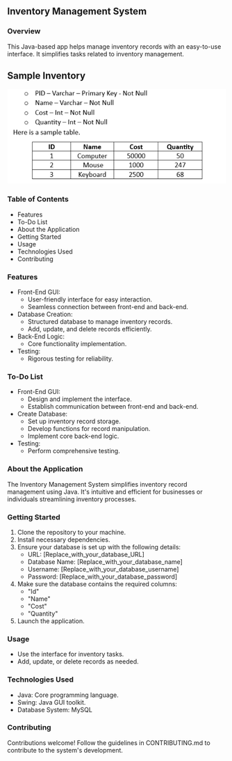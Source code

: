 ## Inventory Management System

### Overview
This Java-based app helps manage inventory records with an easy-to-use interface. It simplifies tasks related to inventory management.

## Sample Inventory

![Table](resources/Table.png)


### Table of Contents
- Features
- To-Do List
- About the Application
- Getting Started
- Usage
- Technologies Used
- Contributing

### Features
- Front-End GUI:
  - User-friendly interface for easy interaction.
  - Seamless connection between front-end and back-end.
- Database Creation:
  - Structured database to manage inventory records.
  - Add, update, and delete records efficiently.
- Back-End Logic:
  - Core functionality implementation.
- Testing:
  - Rigorous testing for reliability.

### To-Do List
- Front-End GUI:
  - Design and implement the interface.
  - Establish communication between front-end and back-end.
- Create Database:
  - Set up inventory record storage.
  - Develop functions for record manipulation.
  - Implement core back-end logic.
- Testing:
  - Perform comprehensive testing.

### About the Application
The Inventory Management System simplifies inventory record management using Java. It's intuitive and efficient for businesses or individuals streamlining inventory processes.

### Getting Started
1. Clone the repository to your machine.
2. Install necessary dependencies.
3. Ensure your database is set up with the following details:
    - URL: [Replace_with_your_database_URL]
    - Database Name: [Replace_with_your_database_name]
    - Username: [Replace_with_your_database_username]
    - Password: [Replace_with_your_database_password]
4. Make sure the database contains the required columns:
    - "Id"
    - "Name"
    - "Cost"
    - "Quantity"
5. Launch the application.

### Usage
- Use the interface for inventory tasks.
- Add, update, or delete records as needed.

### Technologies Used
- Java: Core programming language.
- Swing: Java GUI toolkit.
- Database System: MySQL

### Contributing
Contributions welcome! Follow the guidelines in CONTRIBUTING.md to contribute to the system's development.

